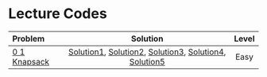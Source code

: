 # Lecture Codes

|  **Problem**  |  **Solution**  |  **Level**  |
|:--------------|:--------------:|:-----------:|
|  [0 1 Knapsack](https://www.naukri.com/code360/problems/0-1-knapsack_920542)  |  [Solution1](), [Solution2](), [Solution3](), [Solution4](), [Solution5]()  |  Easy  |